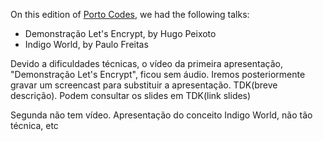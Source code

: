 On this edition of [Porto Codes](http://www.meetup.com/portocodes/events/228895584/), we had the following talks:

* Demonstração Let's Encrypt, by Hugo Peixoto
* Indigo World, by Paulo Freitas

Devido a dificuldades técnicas, o vídeo da primeira apresentação, "Demonstração Let's Encrypt", ficou sem áudio.
Iremos posteriormente gravar um screencast para substituir a apresentação. TDK(breve descrição). Podem consultar os slides em TDK(link slides)

Segunda não tem vídeo. Apresentação do conceito Indigo World, não tão técnica, etc